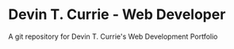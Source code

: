 # Devin T. Currie - Web Developer

A git repository for Devin T. Currie's Web Development Portfolio
